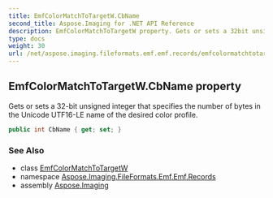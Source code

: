 ```yaml
---
title: EmfColorMatchToTargetW.CbName
second_title: Aspose.Imaging for .NET API Reference
description: EmfColorMatchToTargetW property. Gets or sets a 32bit unsigned integer that specifies the number of bytes in the Unicode UTF16LE name of the desired color profile
type: docs
weight: 30
url: /net/aspose.imaging.fileformats.emf.emf.records/emfcolormatchtotargetw/cbname/
---
```

## EmfColorMatchToTargetW.CbName property

Gets or sets a 32-bit unsigned integer that specifies the number of bytes in the Unicode UTF16-LE name of the desired color profile.

```csharp
public int CbName { get; set; }
```

### See Also

* class [EmfColorMatchToTargetW](../)
* namespace [Aspose.Imaging.FileFormats.Emf.Emf.Records](../../emfcolormatchtotargetw/)
* assembly [Aspose.Imaging](../../../)


